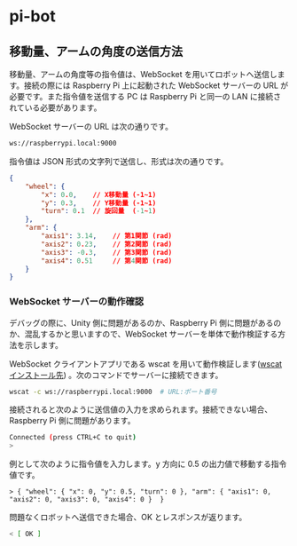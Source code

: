 # pi-bot

## 移動量、アームの角度の送信方法

移動量、アームの角度等の指令値は、WebSocket を用いてロボットへ送信します。接続の際には Raspberry Pi 上に起動された WebSocket サーバーの URL が必要です。また指令値を送信する PC は Raspberry Pi と同一の LAN に接続されている必要があります。

WebSocket サーバーの URL は次の通りです。

```txt
ws://raspberrypi.local:9000
```

指令値は JSON 形式の文字列で送信し、形式は次の通りです。

```json
{
    "wheel": {
        "x": 0.0,    // X移動量 (-1~1)
        "y": 0.3,    // Y移動量 (-1~1)
        "turn": 0.1  // 旋回量  (-1~1)
    },
    "arm": {
        "axis1": 3.14,    // 第1関節 (rad)
        "axis2": 0.23,    // 第2関節 (rad)
        "axis3": -0.3,    // 第3関節 (rad)
        "axis4": 0.51     // 第4関節 (rad)
    }
}
```

### WebSocket サーバーの動作確認

デバッグの際に、Unity 側に問題があるのか、Raspberry Pi 側に問題があるのか、混乱するかと思いますので、WebSocket サーバーを単体で動作検証する方法を示します。

WebSocket クライアントアプリである wscat を用いて動作検証します([wscat インストール先](https://github.com/websockets/wscat)) 。次のコマンドでサーバーに接続できます。

```sh
wscat -c ws://raspberrypi.local:9000  # URL:ポート番号
```

接続されると次のように送信値の入力を求められます。接続できない場合、Raspberry Pi 側に問題があります。

```sh
Connected (press CTRL+C to quit)
>
```

例として次のように指令値を入力します。y 方向に 0.5 の出力値で移動する指令値です。

```
> { "wheel": { "x": 0, "y": 0.5, "turn": 0 }, "arm": { "axis1": 0, "axis2": 0, "axis3": 0, "axis4": 0 }  }
```

問題なくロボットへ送信できた場合、OK とレスポンスが返ります。

```sh
< [ OK ]
```
